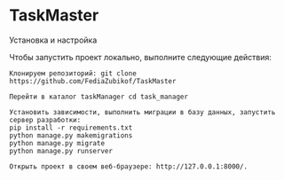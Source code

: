 # TaskMaster
Установка и настройка

Чтобы запустить проект локально, выполните следующие действия:

    Клонируем репозиторий: git clone https://github.com/FediaZubikof/TaskMaster
    
    Перейти в каталог taskManager cd task_manager

    Установить зависимости, выполнить миграции в базу данных, запустить сервер разработки:
    pip install -r requirements.txt
    python manage.py makemigrations
    python manage.py migrate
    python manage.py runserver

    Открыть проект в своем веб-браузере: http://127.0.0.1:8000/.
